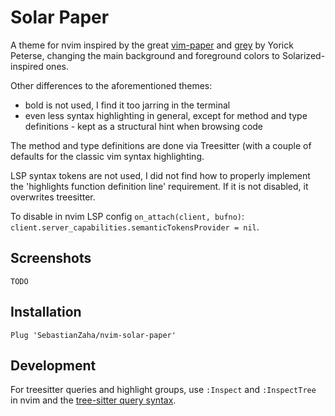 # Solar Paper

A theme for nvim inspired by the great
[vim-paper](https://github.com/yorickpeterse/vim-paper) and 
[grey](https://github.com/yorickpeterse/nvim-grey) by Yorick Peterse,
changing the main background and foreground colors to Solarized-inspired ones.

Other differences to the aforementioned themes:
- bold is not used, I find it too jarring in the terminal
- even less syntax highlighting in general, except for method and type definitions - kept
  as a structural hint when browsing code

The method and type definitions are done via Treesitter (with a couple of defaults for the
classic vim syntax highlighting.

LSP syntax tokens are not used, I did not find how to properly implement 
the 'highlights function definition line' requirement. If it is not disabled, it overwrites
treesitter.

To disable in nvim LSP config `on_attach(client, bufno)`: 
`client.server_capabilities.semanticTokensProvider = nil`.


## Screenshots

`TODO`


## Installation

    Plug 'SebastianZaha/nvim-solar-paper'


## Development
  
For treesitter queries and highlight groups, use `:Inspect` and `:InspectTree` in nvim and the 
[tree-sitter query syntax](https://tree-sitter.github.io/tree-sitter/using-parsers#query-syntax).
